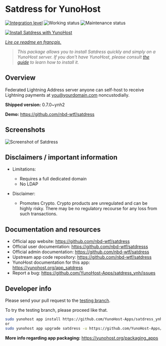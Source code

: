 <!--
N.B.: This README was automatically generated by https://github.com/YunoHost/apps/tree/master/tools/README-generator
It shall NOT be edited by hand.
-->

# Satdress for YunoHost

[![Integration level](https://dash.yunohost.org/integration/satdress.svg)](https://dash.yunohost.org/appci/app/satdress) ![Working status](https://ci-apps.yunohost.org/ci/badges/satdress.status.svg) ![Maintenance status](https://ci-apps.yunohost.org/ci/badges/satdress.maintain.svg)

[![Install Satdress with YunoHost](https://install-app.yunohost.org/install-with-yunohost.svg)](https://install-app.yunohost.org/?app=satdress)

*[Lire ce readme en français.](./README_fr.md)*

> *This package allows you to install Satdress quickly and simply on a YunoHost server.
If you don't have YunoHost, please consult [the guide](https://yunohost.org/#/install) to learn how to install it.*

## Overview

Federated Lightning Address server anyone can self-host to receive Lightning payments at you@yourdomain.com noncustodially.


**Shipped version:** 0.7.0~ynh2

**Demo:** https://github.com/nbd-wtf/satdress

## Screenshots

![Screenshot of Satdress](./doc/screenshots/example.jpg)

## Disclaimers / important information

* Limitations:
    * Requires a full dedicated domain
    * No LDAP

* Disclaimer:
    * Promotes Crypto. Crypto products are unregulated and can be highly risky. There may be no regulatory recourse for any loss from such transactions.
## Documentation and resources

* Official app website: <https://github.com/nbd-wtf/satdress>
* Official user documentation: <https://github.com/nbd-wtf/satdresss>
* Official admin documentation: <https://github.com/nbd-wtf/satdress>
* Upstream app code repository: <https://github.com/nbd-wtf/satdress>
* YunoHost documentation for this app: <https://yunohost.org/app_satdress>
* Report a bug: <https://github.com/YunoHost-Apps/satdress_ynh/issues>

## Developer info

Please send your pull request to the [testing branch](https://github.com/YunoHost-Apps/satdress_ynh/tree/testing).

To try the testing branch, please proceed like that.

``` bash
sudo yunohost app install https://github.com/YunoHost-Apps/satdress_ynh/tree/testing --debug
or
sudo yunohost app upgrade satdress -u https://github.com/YunoHost-Apps/satdress_ynh/tree/testing --debug
```

**More info regarding app packaging:** <https://yunohost.org/packaging_apps>
